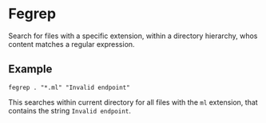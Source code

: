 # Fegrep

Search for files with a specific extension, within a directory hierarchy, whos content matches a regular expression.

## Example

`fegrep . "*.ml" "Invalid endpoint"` 

This searches within current directory for all files with the `ml` extension, that contains
the string `Invalid endpoint`.


